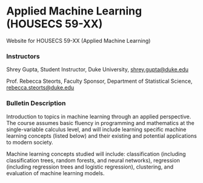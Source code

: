 # Applied Machine Learning (HOUSECS 59-XX)
Website for HOUSECS 59-XX (Applied Machine Learning)

### Instructors
Shrey Gupta, Student Instructor, Duke University, shrey.gupta@duke.edu

Prof. Rebecca Steorts, Faculty Sponsor, Department of Statistical Science, rebecca.steorts@duke.edu

### Bulletin Description
Introduction to topics in machine learning through an applied perspective. The course assumes basic fluency in programming and mathematics at the single-variable calculus level, and will include learning specific machine learning concepts (listed below) and their existing and potential applications to modern society.

Machine learning concepts studied will include: classification (including classification trees, random forests, and neural networks), regression (including regression trees and logistic regression), clustering, and evaluation of machine learning models.